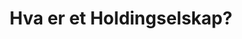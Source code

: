 ﻿---
title: "Hva er et Holdingselskap?"
meta_title: "Hva er et Holdingselskap?"
meta_description: '**GTIN (Global Trade Item Number)** og **EAN (European Article Number)** er globale standarder for produktidentifikasjon som spiller en kritisk rolle i moderne ...'
slug: hva-er-holdingselskap
type: blog
layout: pages/single
---




